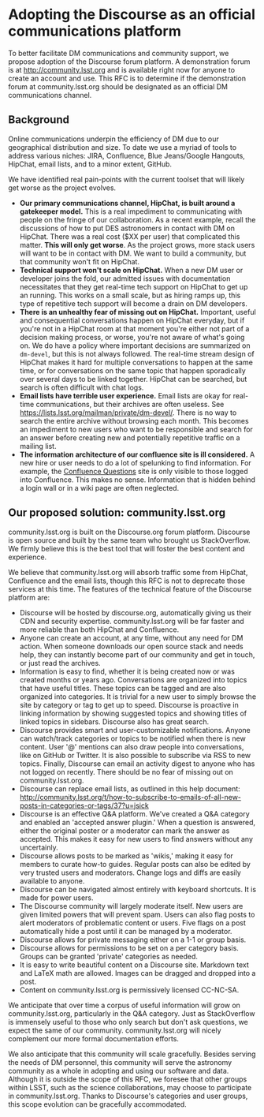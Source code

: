 # Adopting the Discourse as an official communications platform

To better facilitate DM communications and community support, we propose adoption of the Discourse forum platform. A demonstration forum is at http://community.lsst.org and is available right now for anyone to create an account and use. This RFC is to determine if the demonstration forum at community.lsst.org should be designated as an official DM communications channel.

## Background

Online communications underpin the efficiency of DM due to our geographical distribution and size. To date we use a myriad of tools to address various niches: JIRA, Confluence, Blue Jeans/Google Hangouts, HipChat, email lists, and to a minor extent, GitHub.

We have identified real pain-points with the current toolset that will likely get worse as the project evolves.

* **Our primary communications channel, HipChat, is built around a gatekeeper model.** This is a real impediment to communicating with people on the fringe of our collaboration. As a recent example, recall the discussions of how to put DES astronomers in contact with DM on HipChat. There was a real cost ($XX per user) that complicated this matter. **This will only get worse**. As the project grows, more stack users will want to be in contact with DM. We want to build a community, but that community won't fit on HipChat.
* **Technical support won't scale on HipChat.** When a new DM user or developer joins the fold, our admitted issues with documentation necessitates that they get real-time tech support on HipChat to get up an running. This works on a small scale, but as hiring ramps up, this type of repetitive tech support will become a drain on DM developers.
* **There is an unhealthy fear of missing out on HipChat.** Important, useful and consequential conversations happen on HipChat everyday, but if you're not in a HipChat room at that moment you're either not part of a decision making process, or worse, you're not aware of what's going on. We do have a policy where important decisions are summarized on `dm-devel`, but this is not always followed. The real-time stream design of HipChat makes it hard for multiple conversations to happen at the same time, or for conversations on the same topic that happen sporadically over several days to be linked together. HipChat can be searched, but search is often difficult with chat logs.
* **Email lists have terrible user experience.** Email lists are okay for real-time communications, but their archives are often useless. See https://lists.lsst.org/mailman/private/dm-devel/. There is no way to search the entire archive without browsing each month. This becomes an impediment to new users who want to be responsible and search for an answer before creating new and potentially repetitive traffic on a mailing list.
* **The information architecture of our confluence site is ill considered.** A new hire or user needs to do a lot of spelunking to find information. For example, the [Confluence Questions](https://confluence.lsstcorp.org/questions) site is only visible to those logged into Confluence. This makes no sense. Information that is hidden behind a login wall or in a wiki page are often neglected.

## Our proposed solution: community.lsst.org

community.lsst.org is built on the Discourse.org forum platform. Discourse is open source and built by the same team who brought us StackOverflow. We firmly believe this is the best tool that will foster the best content and experience.

We believe that community.lsst.org will absorb traffic some from HipChat, Confluence and the email lists, though this RFC is not to deprecate those services at this time. The features of the technical feature of the Discourse platform are:

* Discourse will be hosted by discourse.org, automatically giving us their CDN and security expertise. community.lsst.org will be far faster and more reliable than both HipChat and Confluence.
* Anyone can create an account, at any time, without any need for DM action. When someone downloads our open source stack and needs help, they can instantly become part of our community and get in touch, or just read the archives.
* Information is easy to find, whether it is being created now or was created months or years ago. Conversations are organized into topics that have useful titles. These topics can be tagged and are also organized into categories. It is trivial for a new user to simply browse the site by category or tag to get up to speed. Discourse is proactive in linking information by showing suggested topics and showing titles of linked topics in sidebars. Discourse also has great search.
* Discourse provides smart and user-customizable notifications. Anyone can watch/track categories or topics to be notified when there is new content. User '@' mentions can also draw people into conversations, like on GitHub or Twitter. It is also possible to subscribe via RSS to new topics. Finally, Discourse can email an activity digest to  anyone who has not logged on recently. There should be no fear of missing out on community.lsst.org.
* Discourse can replace email lists, as outlined in this help document: http://community.lsst.org/t/how-to-subscribe-to-emails-of-all-new-posts-in-categories-or-tags/37?u=jsick
* Discourse is an effective Q&A platform. We've created a Q&A category and enabled an 'accepted answer plugin.' When a question is answered, either the original poster or a moderator can mark the answer as accepted. This makes it easy for new users to find answers without any uncertainly.
* Discourse allows posts to be marked as 'wikis,' making it easy for members to curate how-to guides. Regular posts can also be edited by very trusted users and moderators. Change logs and diffs are easily available to anyone.
* Discourse can be navigated almost entirely with keyboard shortcuts. It is made for power users.
* The Discourse community will largely moderate itself. New users are given limited powers that will prevent spam. Users can also flag posts to alert moderators of problematic content or users. Five flags on a post automatically hide a post until it can be managed by a moderator.
* Discourse allows for private messaging either on a 1-1 or group basis.
* Discourse allows for permissions to be set on a per category basis. Groups can be granted 'private' categories as needed.
* It is easy to write beautiful content on a Discourse site. Markdown text and LaTeX math are allowed. Images can be dragged and dropped into a post.
* Content on community.lsst.org is permissively licensed CC-NC-SA.

We anticipate that over time a corpus of useful information will grow on community.lsst.org, particularly in the Q&A category. Just as StackOverflow is immensely useful to those who only search but don't ask questions, we expect the same of our community. community.lsst.org will nicely complement our more formal documentation efforts.

We also anticipate that this community will scale gracefully. Besides serving the needs of DM personnel, this community will serve the astronomy community as a whole in adopting and using our software and data. Although it is outside the scope of this RFC, we foresee that other groups within LSST, such as the science collaborations, may choose to participate in community.lsst.org. Thanks to Discourse's categories and user groups, this scope evolution can be gracefully accommodated.